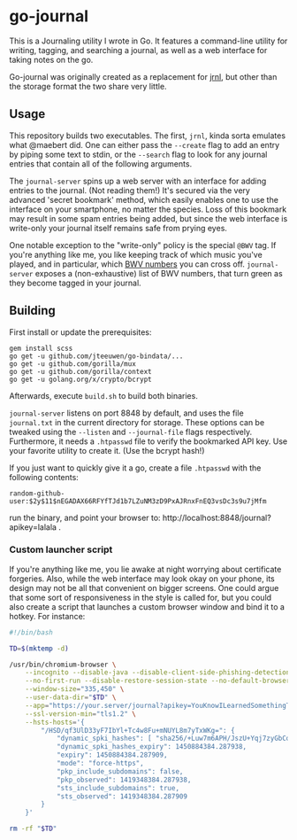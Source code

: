 go-journal
==========

This is a Journaling utility I wrote in Go. It features a command-line utility for writing, tagging, and searching a journal, as well as a web interface for taking notes on the go.

Go-journal was originally created as a replacement for [jrnl](https://github.com/maebert/jrnl), but other than the storage format the two share very little.

Usage
-----
This repository builds two executables. The first, `jrnl`, kinda sorta emulates what @maebert did. One can either pass the `--create` flag to add an entry by piping some text to stdin, or the `--search` flag to look for any journal entries that contain all of the following arguments.

The `journal-server` spins up a web server with an interface for adding entries to the journal. (Not reading them!)
It's secured via the very advanced 'secret bookmark' method, which easily enables one to use the interface on your smartphone, no matter the species. Loss of this bookmark may result in some spam entries being added, but since the web interface is write-only your journal itself remains safe from prying eyes.

One notable exception to the "write-only" policy is the special `@BWV` tag. If you're anything like me, you like keeping track of which music you've played, and in particular, which [BWV numbers](https://en.wikipedia.org/wiki/List_of_compositions_by_Johann_Sebastian_Bach#BWV) you can cross off. `journal-server` exposes a (non-exhaustive) list of BWV numbers, that turn green as they become tagged in your journal.

Building
--------
First install or update the prerequisites:

```
gem install scss
go get -u github.com/jteeuwen/go-bindata/...
go get -u github.com/gorilla/mux
go get -u github.com/gorilla/context
go get -u golang.org/x/crypto/bcrypt
```

Afterwards, execute `build.sh` to build both binaries.

`journal-server` listens on port 8848 by default, and uses the file `journal.txt` in the current directory for storage. These options can be tweaked using the `--listen` and `--journal-file` flags respectively.
Furthermore, it needs a `.htpasswd` file to verify the bookmarked API key. Use your favorite utility to create it. (Use the bcrypt hash!)

If you just want to quickly give it a go, create a file `.htpasswd` with the following contents:

```
random-github-user:$2y$11$nEGADAX66RFYfTJd1b7LZuNM3zD9PxAJRnxFnEQ3vsDc3s9u7jMfm
```

run the binary, and point your browser to: http://localhost:8848/journal?apikey=lalala .

### Custom launcher script
If you're anything like me, you lie awake at night worrying about certificate forgeries.
Also, while the web interface may look okay on your phone, its design may not be all that convenient on bigger screens. One could argue that some sort of responsiveness in the style is called for, but you could also create a script that launches a custom browser window and bind it to a hotkey. For instance:

```bash
#!/bin/bash

TD=$(mktemp -d)

/usr/bin/chromium-browser \
	--incognito --disable-java --disable-client-side-phishing-detection --disable-translate \
	--no-first-run --disable-restore-session-state --no-default-browser-check \
	--window-size="335,450" \
	--user-data-dir="$TD" \
	--app="https://your.server/journal?apikey=YouKnowILearnedSomethingToday" \
	--ssl-version-min="tls1.2" \
	--hsts-hosts='{
		"/HSD/qf3UlD33yF7IbYl+Tc4w8Fu+mNUYL8m7yTxWKg=": {
			"dynamic_spki_hashes": [ "sha256/+Luw7m6APH/JszU+Yqj7zyGbCok0ZYMaKhkYmNtrKHI=", "sha256/dd+XFi9YBvUS5vB1yfv4DpSRnbPBuXenp6LPkaKXFlg=" ],
			"dynamic_spki_hashes_expiry": 1450884384.287938,
			"expiry": 1450884384.287909,
			"mode": "force-https",
			"pkp_include_subdomains": false,
			"pkp_observed": 1419348384.287938,
			"sts_include_subdomains": true,
			"sts_observed": 1419348384.287909
		}
	}'

rm -rf "$TD"
```
